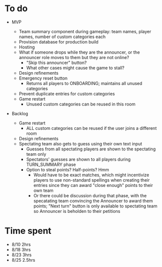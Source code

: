 # To do

- MVP
    - Team summary component during gameplay: team names, player names, number of custom categories each
    - Provision database for production build
    - Hosting
    - What if someone drops while they are the announcer, or the announcer role moves to them but they are not online?
        - "Skip this announcer" button?
        - What other cases might cause the game to stall?
    - Design refinements
    - Emergency reset button
        - Returns all players to ONBOARDING; maintains all unused categories
    - Prevent duplicate entries for custom categories
    - Game restart
        - Unused custom categories can be reused in this room

- Backlog
    - Game restart
        - ALL custom categories can be reused if the user joins a different room
    - Design refinements
    - Spectating team also gets to guess using their own text input
        - Guesses from all spectating players are shown to the spectating team only
        - Spectators' guesses are shown to all players during TURN_SUMMARY phase
        - Option to steal points? Half-points? Hmm
            - Would have to be exact matches, which might incentivize players to use non-standard spellings when creating their entries since they can award "close enough" points to their own team
            - Or there could be discussion during that phase, with the specatating team convincing the Announcer to award them points; "Next turn" button is only available to spectating team so Announcer is beholden to their petitions

# Time spent
- 8/10 2hrs
- 8/18 3hrs
- 8/23 3hrs
- 8/25 2.5hrs